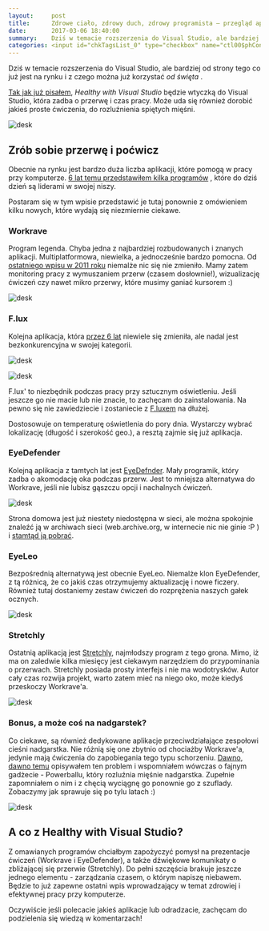 ```yaml
---
layout:     post
title:      Zdrowe ciało, zdrowy duch, zdrowy programista — przegląd aplikacji
date:       2017-03-06 18:40:00
summary:    Dziś w temacie rozszerzenia do Visual Studio, ale bardziej od strony tego co już jest na rynku i z czego można już korzystać od święta.Tak jak już pisałem, Healthy with Visual Studio będzie wtyczką do Visual Studio, która zadba o przerwę i czas pracy. Może uda się również dorobić jakieś proste ćwicz...
categories: <input id="chkTagsList_0" type="checkbox" name="ctl00$phContentRight$chkTagsList$chkTagsList_0" checked="checked" value="1"><label for="chkTagsList_0">windows</label> <input id="chkTagsList_6" type="checkbox" name="ctl00$phContentRight$chkTagsList$chkTagsList_6" checked="checked" value="64"><label for="chkTagsList_6">porady</label> <input id="chkTagsList_7" type="checkbox" name="ctl00$phContentRight$chkTagsList$chkTagsList_7" checked="checked" value="128"><label for="chkTagsList_7">programowanie</label>
---
```




Dziś w temacie rozszerzenia do Visual Studio, ale bardziej od strony tego co już jest na rynku i z czego można już korzystać  *od święta* .

[Tak jak już pisałem](https://www.dobreprogramy.pl/djfoxer/Healthy-with-Visual-Studio-wtyczka-ktora-zadba-o-zdrowie-i-czas-dewelopera,79587.html),  *Healthy with Visual Studio*  będzie wtyczką do Visual Studio, która zadba o przerwę i czas pracy. Może uda się również dorobić jakieś proste ćwiczenia, do rozluźnienia spiętych mięśni. 



![desk](https://raw.githubusercontent.com/djfoxer/djfoxer.github.io/master/_img/2017-3-6-_21_/g_-_608x405_-_-_79589x20170305095929_0.png)





## Zrób sobie przerwę i poćwicz




Obecnie na rynku jest bardzo duża liczba aplikacji, które pomogą w pracy przy komputerze. [6 lat temu przedstawiłem kilka programów](https://www.dobreprogramy.pl/djfoxer/Zdrowa-praca-przy-komputerze,s309.html) , które do dziś dzień są liderami w swojej niszy.

Postaram się w tym wpisie przedstawić je tutaj ponownie z omówieniem kilku nowych, które wydają się niezmiernie ciekawe. 



### Workrave


Program legenda. Chyba jedna z najbardziej rozbudowanych i znanych aplikacji. Multiplatformowa, niewielka, a jednocześnie bardzo pomocna. Od [ostatniego wpisu w 2011 roku](https://www.dobreprogramy.pl/djfoxer/Zdrowa-praca-przy-komputerze-cz.-1-Aplikacje-wspomagajace,24474.html) niemalże nic się nie zmieniło. Mamy zatem monitoring pracy z wymuszaniem przerw (czasem dosłownie!), wizualizację ćwiczeń czy nawet mikro przerwy, które musimy ganiać kursorem :)



![desk](https://raw.githubusercontent.com/djfoxer/djfoxer.github.io/master/_img/2017-3-6-_21_/g_-_608x405_-_-_79589x20170305095926_0.jpg)






### F.lux


Kolejna aplikacja, która [przez 6 lat](https://www.dobreprogramy.pl/djfoxer/Zdrowa-praca-przy-komputerze-cz.-1-Aplikacje-wspomagajace,24474.html) niewiele się zmieniła, ale nadal jest bezkonkurencyjna w swojej kategorii.



![desk](https://raw.githubusercontent.com/djfoxer/djfoxer.github.io/master/_img/2017-3-6-_21_/g_-_608x405_-_-_79589x20170305095928_0.jpg)




![desk](https://raw.githubusercontent.com/djfoxer/djfoxer.github.io/master/_img/2017-3-6-_21_/g_-_608x405_-_-_79589x20170305095928_1.jpg)



F.lux' to niezbędnik podczas pracy przy sztucznym oświetleniu. Jeśli jeszcze go nie macie lub nie znacie, to zachęcam do zainstalowania. Na pewno się nie zawiedziecie i zostaniecie z [F.luxem](https://www.dobreprogramy.pl/djfoxer/Zdrowa-praca-przy-komputerze-cz.-1-Aplikacje-wspomagajace,24474.html) na dłużej.

Dostosowuje on temperaturę oświetlenia do pory dnia. Wystarczy wybrać lokalizację (długość i szerokość geo.), a resztą zajmie się już aplikacja.



### EyeDefender


Kolejną aplikacja z tamtych lat jest [EyeDefnder](https://www.dobreprogramy.pl/djfoxer/Zdrowa-praca-przy-komputerze-cz.-3-Aplikacje-wspomagajace-2,25352.html). Mały programik, który zadba o akomodację oka podczas przerw. Jest to mniejsza alternatywa do Workrave, jeśli nie lubisz gąszczu opcji i nachalnych ćwiczeń.




![desk](https://raw.githubusercontent.com/djfoxer/djfoxer.github.io/master/_img/2017-3-6-_21_/g_-_608x405_-_-_79589x20170305095928_0.png)



Strona domowa jest już niestety niedostępna w sieci, ale można spokojnie znaleźć ją w archiwach sieci (web.archive.org, w internecie nic nie ginie :P ) i [stamtąd ją pobrać](http://web.archive.org/web/20140406060353/http://www.eterlab.com/eyedefender/).



### EyeLeo


Bezpośrednią alternatywą jest obecnie EyeLeo. Niemalże klon EyeDefender, z tą różnicą, że co jakiś czas otrzymujemy aktualizację i nowe ficzery. Również tutaj dostaniemy zestaw ćwiczeń do rozprężenia naszych gałek ocznych.



![desk](https://raw.githubusercontent.com/djfoxer/djfoxer.github.io/master/_img/2017-3-6-_21_/g_-_608x405_-_-_79589x20170305110221_0.png)






### Stretchly


Ostatnią aplikacją jest [Stretchly](https://github.com/hovancik/stretchly), najmłodszy program z tego grona. Mimo, iż ma on zaledwie kilka miesięcy jest ciekawym narzędziem do przypominania o przerwach. Stretchly posiada prosty interfejs i nie ma wodotrysków. Autor cały czas rozwija projekt, warto zatem mieć na niego oko, może kiedyś przeskoczy Workrave'a.



![desk](https://raw.githubusercontent.com/djfoxer/djfoxer.github.io/master/_img/2017-3-6-_21_/g_-_608x405_-_-_79589x20170305230801_0.png)





### Bonus, a może coś na nadgarstek?



Co ciekawe, są również dedykowane aplikacje przeciwdziałające zespołowi cieśni nadgarstka. Nie różnią się one zbytnio od chociażby Workrave'a, jedynie mają ćwiczenia do zapobiegania tego typu schorzeniu. [Dawno, dawno temu](https://www.dobreprogramy.pl/djfoxer/Zdrowa-praca-przy-komputerze-cz.-2-Urzadzenia-wspomagajace,25248.html) opisywałem ten problem i wspomniałem wówczas o fajnym gadżecie - Powerballu, który rozluźnia mięśnie nadgarstka. Zupełnie zapomniałem o nim i z chęcią wyciągnę go ponownie go z szuflady. Zobaczymy jak sprawuje się po tylu latach :)



![desk](https://raw.githubusercontent.com/djfoxer/djfoxer.github.io/master/_img/2017-3-6-_21_/g_-_608x405_-_-_79589x20170305095928_2.jpg)






## A co z Healthy with Visual Studio?


Z omawianych programów chciałbym zapożyczyć pomysł na prezentacje ćwiczeń (Workrave i EyeDefender), a także dźwiękowe komunikaty o zbliżającej się przerwie (Stretchly). Do pełni szczęścia brakuje jeszcze jednego elementu - zarządzania czasem, o którym napiszę niebawem. Będzie to już zapewne ostatni wpis wprowadzający w temat zdrowiej i efektywnej pracy przy komputerze.

Oczywiście jeśli polecacie jakieś aplikacje lub odradzacie, zachęcam do podzielenia się wiedzą w komentarzach! 


